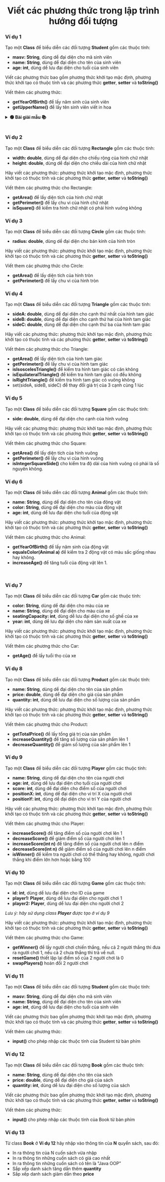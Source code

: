<div align="center">

# Viết các phương thức trong lập trình hướng đối tượng
</div>

### Ví dụ 1
Tạo một **Class** để biểu diễn các đối tượng **Student** gồm các thuộc tính:
- **masv: String**, dùng dể đại diện cho mã sinh viên
- **name: String**, dùng dể đại diện cho tên của sinh viên
- **age: int**, dùng dể lưu đại diện cho tuổi của sinh viên

Viết các phương thức bao gồm phương thức khởi tạo mặc định, phương thức khởi tạo có thuộc tính và các phương thức **getter**, **setter** và **toString()**

Viết thêm các phương thức:
- **getYearOfBirth()** để lấy năm sinh của sinh viên
- **getUpperName()** để lấy tên sinh viên viết in hoa

<details>
<summary> <strong>🟢 Bài giải mẫu 📚</strong></summary>

```java
package model;

public class Student {
	private String masv;
	private String name;
	private int age;
	
	public Student() {
		this.masv = "";
		this.name = "";
		this.age = 0;
	}

	public Student(String masv, String name, int age) {
		this.masv = masv;
		this.name = name;
		this.age = age;
	}
	
	int getYearOfBirth() {
		return 2023 - age;
	}
	
	String getUpperName() {
		return name.toUpperCase();
	}

	@Override
	public String toString() {
		return "Student [masv=" + masv + ", name=" + name + ", age=" + age + "]";
	}

	public String getMasv() {
		return masv;
	}

	public void setMasv(String masv) {
		this.masv = masv;
	}

	public String getName() {
		return name;
	}

	public void setName(String name) {
		this.name = name;
	}

	public int getAge() {
		return age;
	}

	public void setAge(int age) {
		this.age = age;
	}
	
	public static void main(String[] args) {
		Student student = new Student("23IT111", "Hùng", 18);
		System.out.println(student);
		System.out.println("Năm sinh: " + student.getYearOfBirth());
		System.out.println("Tên viết hoa: " + student.getUpperName());
	}
}
```

</details>
<br>

### Ví dụ 2
Tạo một **Class** để biểu diễn các đối tượng **Rectangle** gồm các thuộc tính:
- **width: double**, dùng dể đại diện cho chiều rộng của hình chữ nhật
- **height: double**, dùng dể đại diện cho chiều dài của hình chữ nhật

Hãy viết các phương thức:  phương thức khởi tạo mặc định, phương thức khởi tạo có thuộc tính và các phương thức **getter**, **setter** và **toString()**

Viết thêm các phương thức cho Rectangle:
- **getArea()** để lấy diện tích của hình chữ nhật
- **getPerimeter()** để lấy chu vi của hình chữ nhật
- **isSquare()** để kiểm tra hình chữ nhật có phải hình vuông không


### Ví dụ 3
Tạo một **Class** để biểu diễn các đối tượng **Circle** gồm các thuộc tính:
- **radius: double**, dùng dể đại diện cho bán kính của hình tròn

Hãy viết các phương thức: phương thức khởi tạo mặc định, phương thức khởi tạo có thuộc tính và các phương thức **getter**, **setter**  và **toString()**

Viết them các phương thức cho Circle:
- **getArea()** để lấy diện tích của hình tròn
- **getPerimeter()** để lấy chu vi của hình tròn


### Ví dụ 4
Tạo một **Class** để biểu diễn các đối tượng **Triangle** gồm các thuộc tính:
- **sideA: double**, dùng dể đại diện cho cạnh thứ nhất của hình tam giác
- **sideB: double**, dùng dể đại diện cho cạnh thứ hai của hình tam giác
- **sideC: double**, dùng dể đại diện cho cạnh thứ ba của hình tam giác

Hãy viết các phương thức: phương thức khởi tạo mặc định, phương thức khởi tạo có thuộc tính và các phương thức **getter**, **setter**  và **toString()**

Viết thêm các phương thức cho Triangle:
- **getArea()** để lấy diện tích của hình tam giác
- **getPerimeter()** để lấy chu vi của hình tam giác
- **isIsoscelesTriangle()** để kiểm tra hình tam giác có cân không
- **isEquilateralTriangle()** để kiểm tra hình tam giác có đều không
- **isRightTriangle()** để kiểm tra hình tam giác có vuông không
- set(sideA, sideB, sideC) để thay đổi giá trị của 3 cạnh cùng 1 lúc

### Ví dụ 5
Tạo một **Class** để biểu diễn các đối tượng **Square** gồm các thuộc tính:
- **side: double**, dùng dể đại diện cho cạnh của hình vuông

Hãy viết các phương thức: phương thức khởi tạo mặc định, phương thức khởi tạo có thuộc tính và các phương thức **getter**, **setter** và **toString()**

Viết thêm các phương thức cho Square:
- **getArea()** để lấy diện tích của hình vuông
- **getPerimeter()** để lấy chu vi của hình vuông
- **isIntegerSquareSide()** cho kiểm tra độ dài của hình vuông có phải là số nguyên không.

### Ví dụ 6
Tạo một **Class** để biểu diễn các đối tượng **Animal** gồm các thuộc tính:
- **name: String**, dùng dể đại diện cho tên của động vật
- **color: String**, dùng dể đại diện cho màu của động vật
- **age: int**, dùng dể lưu đại diện cho tuổi của động vật

Hãy viết các phương thức: phương thức khởi tạo mặc định, phương thức khởi tạo có thuộc tính và các phương thức **getter**, **setter** và **toString()**

Viết thêm các phương thức cho Animal:
- **getYearOfBirth()** để lấy năm sinh của động vật
- **equalsColor(Animal a)** để kiểm tra 2 động vật có màu sắc giống nhau hay không.
- **increaseAge()** để tăng tuổi của động vật lên 1.


</details>
<br>

### Ví dụ 7
Tạo một **Class** để biểu diễn các đối tượng **Car** gồm các thuộc tính:
- **color: String**, dùng dể đại diện cho màu của xe
- **name: String**, dùng dể đại diện cho màu của xe
- **seatingCapacity: int**, dùng dể lưu đại diện cho số ghế của xe
- **year: int**, dùng dể lưu đại diện cho năm sản xuất của xe

Hãy viết các phương thức: phương thức khởi tạo mặc định, phương thức khởi tạo có thuộc tính và các phương thức **getter**, **setter** và **toString()**

Viết thêm các phương thức cho Car:
- **getAge()** để lấy tuổi thọ của xe


### Ví dụ 8
Tạo một **Class** để biểu diễn các đối tượng **Product** gồm các thuộc tính:
- **name: String**, dùng dể đại diện cho tên của sản phẩm
- **price: double**, dùng dể đại diện cho giá của sản phẩm
- **quantity: int**, dùng dể lưu đại diện cho số lượng của sản phẩm

Hãy viết các phương thức: phương thức khởi tạo mặc định, phương thức khởi tạo có thuộc tính và các phương thức **getter**, **setter** và **toString()**

Viết thêm các phương thức cho Product:
- **getTotalPrice()** để lấy tổng giá trị của sản phẩm
- **increaseQuantity()** để tăng số lượng của sản phẩm lên 1
- **decreaseQuantity()** để giảm số lượng của sản phẩm lên 1


### Ví dụ 9
Tạo một **Class** để biểu diễn các đối tượng **Player** gồm các thuộc tính:
- **name: String**, dùng dể đại diện cho tên của người chơi
- **age: int**, dùng dể lưu đại diện cho tuổi của người chơi
- **score: int**, dùng dể đại diện cho điểm số của người chơi
- **positionX: int**, dùng dể đại diện cho vi trí X của người chơi
- **positionY: int**, dùng dể đại diện cho vi trí Y của người chơi

Hãy viết các phương thức: phương thức khởi tạo mặc định, phương thức khởi tạo có thuộc tính và các phương thức **getter**, **setter** và **toString()**

Viết thêm các phương thức cho Player:
- **increaseScore()** để tăng điểm số của người chơi lên 1
- **decreaseScore()** để giảm điểm số của người chơi lên 1
- **increaseScore(int n)** để tăng điểm số của người chơi lên n điểm
- **decreaseScore(int n)** để giảm điểm số của người chơi lên n điểm
- **isWinner()** để kiểm tra người chơi có thể thắng hay không, người chơi thắng khi điểm lớn hơn hoặc bằng 100


### Ví dụ 10
Tạo một **Class** để biểu diễn các đối tượng **Game** gồm các thuộc tính:
- **id: int**, dùng dể lưu đại diện cho ID của game
- **player1: Player**, dùng dể lưu đại diện cho người chơi 1
- **player2: Player**, dùng dể lưu đại diện cho người chơi 2

*Lưu ý: hãy sử dụng class **Player** được tạo ở ví dụ 9*

Hãy viết các phương thức: phương thức khởi tạo mặc định, phương thức khởi tạo có thuộc tính và các phương thức **getter**, **setter** và **toString()**

Viết thêm các phương thức cho Game:
- **getWinner()** để lấy người chơi chiến thắng, nếu cả 2 người thắng thì đưa ra người chơi 1, nếu cả 2 chưa thắng thì trả về null.
- **resetGame()** thiết lập lại điểm số của 2 người chơi là 0
- **swapPlayers()** hoán đổi 2 người chơi

### Ví dụ 11
Tạo một **Class** để biểu diễn các đối tượng **Student** gồm các thuộc tính:
- **masv: String**, dùng dể đại diện cho mã sinh viên
- **name: String**, dùng dể đại diện cho tên của sinh viên
- **age: int**, dùng dể lưu đại diện cho tuổi của sinh viên

Viết các phương thức bao gồm phương thức khởi tạo mặc định, phương thức khởi tạo có thuộc tính và các phương thức **getter**, **setter** và **toString()**

Viết thêm các phương thức:
- **input()** cho phép nhập các thuộc tính của Student từ bàn phím

### Ví dụ 12
Tạo một **Class** để biểu diễn các đối tượng **Book** gồm các thuộc tính:
- **name: String**, dùng dể đại diện cho tên của sách
- **price: double**, dùng dể đại diện cho giá của sách
- **quantity: int**, dùng dể lưu đại diện cho số lượng của sách

Viết các phương thức bao gồm phương thức khởi tạo mặc định, phương thức khởi tạo có thuộc tính và các phương thức **getter**, **setter** và **toString()**

Viết thêm các phương thức:
- **input()** cho phép nhập các thuộc tính của Book từ bàn phím

### Ví dụ 13

Từ class **Book** ở **Ví dụ 12** hãy nhập vào thông tin của **N** quyển sách, sau đó:
- In ra thông tin của N cuốn sách vừa nhập
- In ra thông tin những cuốn sách có giá cao nhất
- In ra thông tin những cuốn sách có tên là "Java OOP"
- Sắp xếp danh sách tăng dần thêm **quantity**
- Sắp xếp danh sách giảm dần theo **price**
